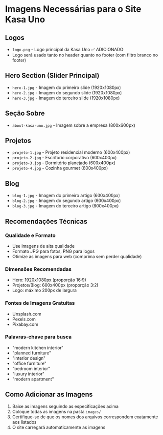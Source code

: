 # Imagens Necessárias para o Site Kasa Uno

## Logos
- `logo.png` - Logo principal da Kasa Uno ✅ ADICIONADO
- Logo será usado tanto no header quanto no footer (com filtro branco no footer)

## Hero Section (Slider Principal)
- `hero-1.jpg` - Imagem do primeiro slide (1920x1080px)
- `hero-2.jpg` - Imagem do segundo slide (1920x1080px) 
- `hero-3.jpg` - Imagem do terceiro slide (1920x1080px)

## Seção Sobre
- `about-kasa-uno.jpg` - Imagem sobre a empresa (800x600px)

## Projetos
- `projeto-1.jpg` - Projeto residencial moderno (600x400px)
- `projeto-2.jpg` - Escritório corporativo (600x400px)
- `projeto-3.jpg` - Dormitório planejado (600x400px)
- `projeto-4.jpg` - Cozinha gourmet (600x400px)

## Blog
- `blog-1.jpg` - Imagem do primeiro artigo (600x400px)
- `blog-2.jpg` - Imagem do segundo artigo (600x400px)
- `blog-3.jpg` - Imagem do terceiro artigo (600x400px)

## Recomendações Técnicas

### Qualidade e Formato
- Use imagens de alta qualidade
- Formato JPG para fotos, PNG para logos
- Otimize as imagens para web (comprima sem perder qualidade)

### Dimensões Recomendadas
- Hero: 1920x1080px (proporção 16:9)
- Projetos/Blog: 600x400px (proporção 3:2)
- Logo: máximo 200px de largura

### Fontes de Imagens Gratuitas
- Unsplash.com
- Pexels.com
- Pixabay.com

### Palavras-chave para busca
- "modern kitchen interior"
- "planned furniture"
- "interior design"
- "office furniture"
- "bedroom interior"
- "luxury interior"
- "modern apartment"

## Como Adicionar as Imagens

1. Baixe as imagens seguindo as especificações acima
2. Coloque todas as imagens na pasta `images/`
3. Certifique-se de que os nomes dos arquivos correspondem exatamente aos listados
4. O site carregará automaticamente as imagens
